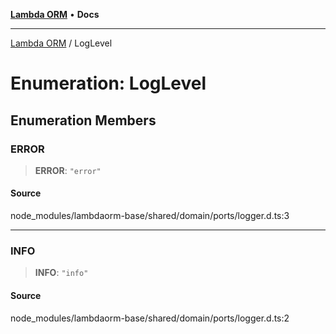 [**Lambda ORM**](../README.md) • **Docs**

***

[Lambda ORM](../README.md) / LogLevel

# Enumeration: LogLevel

## Enumeration Members

### ERROR

> **ERROR**: `"error"`

#### Source

node\_modules/lambdaorm-base/shared/domain/ports/logger.d.ts:3

***

### INFO

> **INFO**: `"info"`

#### Source

node\_modules/lambdaorm-base/shared/domain/ports/logger.d.ts:2
